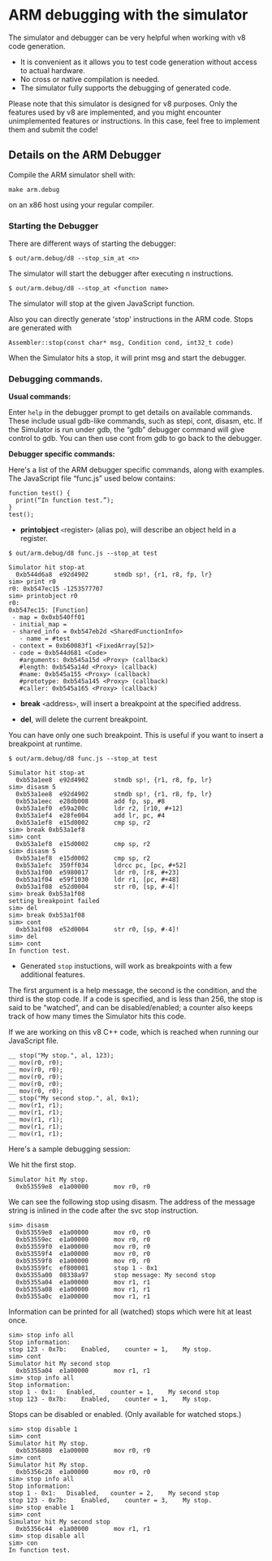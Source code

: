# ARM debugging with the simulator

The simulator and debugger can be very helpful when working with v8 code generation.

  * It is convenient as it allows you to test code generation without access to actual hardware.
  * No cross or native compilation is needed.
  * The simulator fully supports the debugging of generated code.

Please note that this simulator is designed for v8 purposes. Only the features used by v8 are implemented, and you might encounter unimplemented features or instructions. In this case, feel free to implement them and submit the code!


## Details on the ARM Debugger

Compile the ARM simulator shell with:
```
make arm.debug
```
on an x86 host using your regular compiler.

### Starting the Debugger
There are different ways of starting the debugger:

```
$ out/arm.debug/d8 --stop_sim_at <n>
```
The simulator will start the debugger after executing n instructions.

```
$ out/arm.debug/d8 --stop_at <function name>
```

The simulator will stop at the given JavaScript function.

Also you can directly generate 'stop' instructions in the ARM code. Stops are generated with

```
Assembler::stop(const char* msg, Condition cond, int32_t code)
```

When the Simulator hits a stop, it will print msg and start the debugger.


### Debugging commands.

**Usual commands:**

Enter `help` in the debugger prompt to get details on available commands. These include usual gdb-like commands, such as stepi, cont, disasm, etc. If the Simulator is run under gdb, the “gdb” debugger command will give control to gdb. You can then use cont from gdb to go back to the debugger.


**Debugger specific commands:**

Here's a list of the ARM debugger specific commands, along with examples.
The JavaScript file “func.js” used below contains:

```
function test() {
  print(“In function test.”);
}
test();
```

  * **printobject** `<`register`>` (alias po),  will describe an object held in a register.

```
$ out/arm.debug/d8 func.js --stop_at test

Simulator hit stop-at 
  0xb544d6a8  e92d4902       stmdb sp!, {r1, r8, fp, lr} 
sim> print r0 
r0: 0xb547ec15 -1253577707 
sim> printobject r0 
r0: 
0xb547ec15: [Function] 
 - map = 0x0xb540ff01 
 - initial_map = 
 - shared_info = 0xb547eb2d <SharedFunctionInfo> 
   - name = #test 
 - context = 0xb60083f1 <FixedArray[52]> 
 - code = 0xb544d681 <Code> 
   #arguments: 0xb545a15d <Proxy> (callback) 
   #length: 0xb545a14d <Proxy> (callback) 
   #name: 0xb545a155 <Proxy> (callback) 
   #prototype: 0xb545a145 <Proxy> (callback) 
   #caller: 0xb545a165 <Proxy> (callback)
```

  * **break** `<`address`>`,  will insert a breakpoint at the specified address.

  * **del**, will delete the current breakpoint.

You can have only one such breakpoint. This is useful if you want to insert a breakpoint at runtime.
```
$ out/arm.debug/d8 func.js --stop_at test

Simulator hit stop-at 
  0xb53a1ee8  e92d4902       stmdb sp!, {r1, r8, fp, lr} 
sim> disasm 5 
  0xb53a1ee8  e92d4902       stmdb sp!, {r1, r8, fp, lr} 
  0xb53a1eec  e28db008       add fp, sp, #8 
  0xb53a1ef0  e59a200c       ldr r2, [r10, #+12] 
  0xb53a1ef4  e28fe004       add lr, pc, #4 
  0xb53a1ef8  e15d0002       cmp sp, r2 
sim> break 0xb53a1ef8 
sim> cont 
  0xb53a1ef8  e15d0002       cmp sp, r2 
sim> disasm 5 
  0xb53a1ef8  e15d0002       cmp sp, r2 
  0xb53a1efc  359ff034       ldrcc pc, [pc, #+52] 
  0xb53a1f00  e5980017       ldr r0, [r8, #+23] 
  0xb53a1f04  e59f1030       ldr r1, [pc, #+48] 
  0xb53a1f08  e52d0004       str r0, [sp, #-4]! 
sim> break 0xb53a1f08 
setting breakpoint failed 
sim> del 
sim> break 0xb53a1f08 
sim> cont 
  0xb53a1f08  e52d0004       str r0, [sp, #-4]! 
sim> del 
sim> cont 
In function test.
```

  * Generated `stop` instuctions, will work as breakpoints with a few additional features.

The first argument is a help message, the second is the condition, and the third is the stop code. If a code is specified, and is less than 256, the stop is said to be “watched”, and can be disabled/enabled; a counter also keeps track of how many times the Simulator hits this code.

If we are working on this v8 C++ code, which is reached when running our JavaScript file.

```
__ stop("My stop.", al, 123); 
__ mov(r0, r0); 
__ mov(r0, r0); 
__ mov(r0, r0);
__ mov(r0, r0);
__ mov(r0, r0); 
__ stop("My second stop.", al, 0x1); 
__ mov(r1, r1); 
__ mov(r1, r1); 
__ mov(r1, r1); 
__ mov(r1, r1);
__ mov(r1, r1); 
```

Here's a sample debugging session:

We hit the first stop.

```
Simulator hit My stop. 
  0xb53559e8  e1a00000       mov r0, r0
```

We can see the following stop using disasm. The address of the message string is inlined in the code after the svc stop instruction.

```
sim> disasm 
  0xb53559e8  e1a00000       mov r0, r0 
  0xb53559ec  e1a00000       mov r0, r0 
  0xb53559f0  e1a00000       mov r0, r0 
  0xb53559f4  e1a00000       mov r0, r0 
  0xb53559f8  e1a00000       mov r0, r0 
  0xb53559fc  ef800001       stop 1 - 0x1 
  0xb5355a00  08338a97       stop message: My second stop 
  0xb5355a04  e1a00000       mov r1, r1 
  0xb5355a08  e1a00000       mov r1, r1 
  0xb5355a0c  e1a00000       mov r1, r1
```

Information can be printed for all (watched) stops which were hit at least once.

```
sim> stop info all 
Stop information: 
stop 123 - 0x7b: 	Enabled, 	counter = 1, 	My stop. 
sim> cont 
Simulator hit My second stop 
  0xb5355a04  e1a00000       mov r1, r1 
sim> stop info all 
Stop information: 
stop 1 - 0x1: 	Enabled, 	counter = 1, 	My second stop 
stop 123 - 0x7b: 	Enabled, 	counter = 1, 	My stop.
```

Stops can be disabled or enabled. (Only available for watched stops.)

```
sim> stop disable 1 
sim> cont 
Simulator hit My stop. 
  0xb5356808  e1a00000       mov r0, r0 
sim> cont 
Simulator hit My stop. 
  0xb5356c28  e1a00000       mov r0, r0 
sim> stop info all 
Stop information: 
stop 1 - 0x1: 	Disabled, 	counter = 2, 	My second stop 
stop 123 - 0x7b: 	Enabled, 	counter = 3, 	My stop. 
sim> stop enable 1 
sim> cont 
Simulator hit My second stop 
  0xb5356c44  e1a00000       mov r1, r1 
sim> stop disable all 
sim> con
In function test.
```